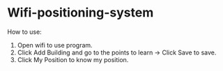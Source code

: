 # Wifi-positioning-system
How to use:

1) Open wifi to use program.
2) Click Add Building and go to the points to learn -> Click Save to save.
3) Click My Position to know my position.
